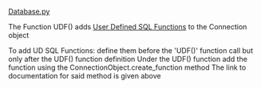 [Database.py](./Database.py)

The Function UDF() adds [User Defined SQL Functions](https://docs.python.org/3/library/sqlite3.html#sqlite3.Connection.create_function)
to the Connection object

To add UD SQL Functions:
    define them before the 'UDF()' function call but only after the UDF() function definition
    Under the UDF() function add the function using the ConnectionObject.create_function method
    The link to documentation for said method is given above

